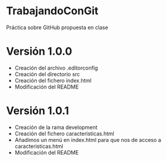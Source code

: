 # TrabajandoConGit
Práctica sobre GitHub propuesta en clase

# Versión 1.0.0
- Creación del archivo .editorconfig
- Creación del directorio src
- Creación del fichero index.html
- Modificación del README

# Versión 1.0.1
- Creación de la rama development
- Creación del fichero caracteristicas.html
- Añadimos un menú en index.html para que nos de acceso a caracteristicas.html
- Modificación del README